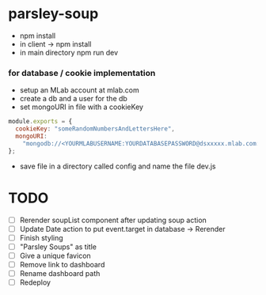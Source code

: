 # parsley-soup

- npm install
- in client -> npm install
- in main directory npm run dev

### for database / cookie implementation

- setup an MLab account at mlab.com
- create a db and a user for the db
- set mongoURI in file with a cookieKey

```javascript
module.exports = {
  cookieKey: "someRandomNumbersAndLettersHere",
  mongoURI:
    "mongodb://<YOURMLABUSERNAME:YOURDATABASEPASSWORD@dsxxxxx.mlab.com:xxxxx/yourdatabasename"
};
```

- save file in a directory called config and name the file dev.js

# TODO

- [ ] Rerender soupList component after updating soup action
- [ ] Update Date action to put event.target in database -> Rerender
- [ ] Finish styling
- [ ] "Parsley Soups" as title
- [ ] Give a unique favicon
- [ ] Remove link to dashboard
- [ ] Rename dashboard path
- [ ] Redeploy
